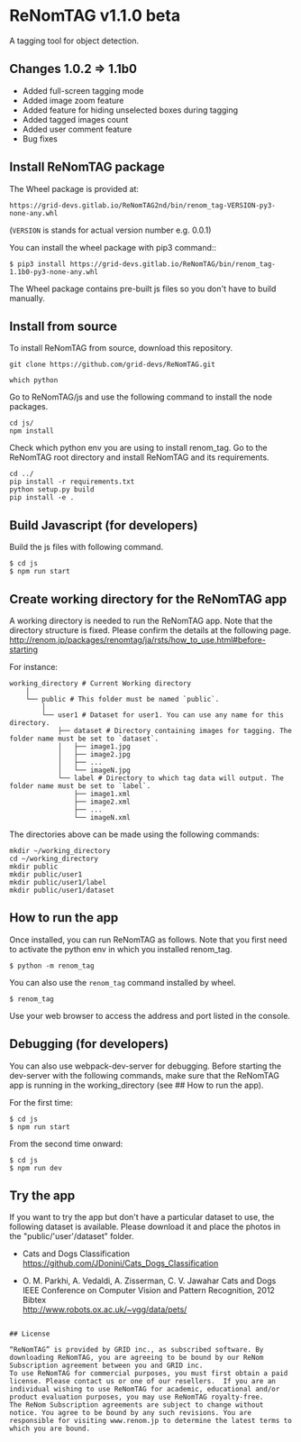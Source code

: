 # ReNomTAG v1.1.0 beta

A tagging tool for object detection.


## Changes 1.0.2 => 1.1b0
- Added full-screen tagging mode
- Added image zoom feature
- Added feature for hiding unselected boxes during tagging
- Added tagged images count
- Added user comment feature 
- Bug fixes


## Install ReNomTAG package

The Wheel package is provided at:

    https://grid-devs.gitlab.io/ReNomTAG2nd/bin/renom_tag-VERSION-py3-none-any.whl

(`VERSION` is stands for actual version number e.g. 0.0.1)

You can install the wheel package with pip3 command::

```
$ pip3 install https://grid-devs.gitlab.io/ReNomTAG/bin/renom_tag-1.1b0-py3-none-any.whl
```

The Wheel package contains pre-built js files so you don't have to build manually.


## Install from source
To install ReNomTAG from source, download this repository.
```
git clone https://github.com/grid-devs/ReNomTAG.git
```


```
which python
```

Go to ReNomTAG/js and use the following command to install the node packages.
```
cd js/
npm install
```

Check which python env you are using to install renom_tag.
Go to the ReNomTAG root directory and install ReNomTAG and its requirements.
```
cd ../
pip install -r requirements.txt
python setup.py build
pip install -e .
```


## Build Javascript (for developers)

Build the js files with following command.

```
$ cd js
$ npm run start
```

## Create working directory for the ReNomTAG app
A working directory is needed to run the ReNomTAG app.
Note that the directory structure is fixed. Please confirm the details at the following page.
http://renom.jp/packages/renomtag/ja/rsts/how_to_use.html#before-starting

For instance:
 ```
 working_directory # Current Working directory
     │  
     └── public # This folder must be named `public`.
         │  
         └── user1 # Dataset for user1. You can use any name for this directory.
             ├── dataset # Directory containing images for tagging. The folder name must be set to `dataset`.
             │   ├── image1.jpg
             │   ├── image2.jpg
             │   ├── ...
             │   └── imageN.jpg
             └── label # Directory to which tag data will output. The folder name must be set to `label`.
                 ├── image1.xml
                 ├── image2.xml
                 ├── ...
                 └── imageN.xml
 ```

The directories above can be made using the following commands:
 ```
mkdir ~/working_directory
cd ~/working_directory
mkdir public
mkdir public/user1
mkdir public/user1/label
mkdir public/user1/dataset
 ```


## How to run the app

Once installed, you can run ReNomTAG as follows.
Note that you first need to activate the python env in which you installed renom_tag.

```
$ python -m renom_tag
```

You can also use the `renom_tag` command installed by wheel.

```
$ renom_tag
```
Use your web browser to access the address and port listed in the console.


## Debugging (for developers)
You can also use webpack-dev-server for debugging.
Before starting the dev-server with the following commands,
make sure that the ReNomTAG app is running in the working_directory (see ## How to run the app).

For the first time:
```
$ cd js
$ npm run start
```
From the second time onward:
```
$ cd js
$ npm run dev
```

## Try the app

If you want to try the app but don't have a particular dataset to use, the following dataset is available. Please download it and place the photos in the "public/'user'/dataset" folder.

- Cats and Dogs Classification  
https://github.com/JDonini/Cats_Dogs_Classification

- O. M. Parkhi, A. Vedaldi, A. Zisserman, C. V. Jawahar
Cats and Dogs  
IEEE Conference on Computer Vision and Pattern Recognition, 2012
Bibtex  
http://www.robots.ox.ac.uk/~vgg/data/pets/

```

## License

“ReNomTAG” is provided by GRID inc., as subscribed software. By downloading ReNomTAG, you are agreeing to be bound by our ReNom Subscription agreement between you and GRID inc.
To use ReNomTAG for commercial purposes, you must first obtain a paid license. Please contact us or one of our resellers.  If you are an individual wishing to use ReNomTAG for academic, educational and/or product evaluation purposes, you may use ReNomTAG royalty-free.
The ReNom Subscription agreements are subject to change without notice. You agree to be bound by any such revisions. You are responsible for visiting www.renom.jp to determine the latest terms to which you are bound.
